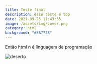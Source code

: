 ```yaml
---
title: Teste final
description: esse teste é top
date: 2021-09-25 11:43:35
image: /assets/img/cover.png
category: html
background: "#EB7728"
---
```

Então html n é linguagem de programação



![deserto](/assets/img/desert.jpg "imagemzada do desertozada")